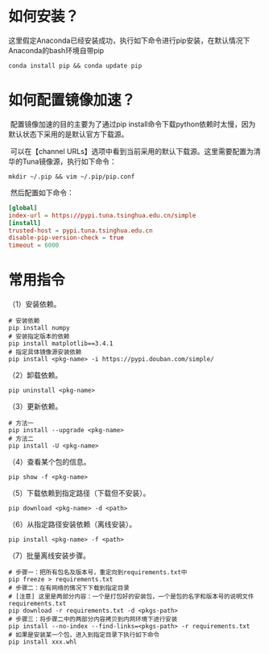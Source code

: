 # 如何安装？

​		这里假定Anaconda已经安装成功，执行如下命令进行pip安装，在默认情况下Anaconda的bash环境自带pip

```shell
conda install pip && conda update pip
```

# 如何配置镜像加速？

​		配置镜像加速的目的主要为了通过pip install命令下载python依赖时太慢，因为默认状态下采用的是默认官方下载源。

​		可以在【channel URLs】选项中看到当前采用的默认下载源。这里需要配置为清华的Tuna镜像源，执行如下命令：

```shell
mkdir ~/.pip && vim ~/.pip/pip.conf
```

​		然后配置如下命令：

```toml
[global]
index-url = https://pypi.tuna.tsinghua.edu.cn/simple
[install]
trusted-host = pypi.tuna.tsinghua.edu.cn
disable-pip-version-check = true
timeout = 6000
```

# 常用指令

（1）安装依赖。

```shell
# 安装依赖
pip install numpy
# 安装指定版本的依赖
pip install matplotlib==3.4.1
# 指定具体镜像源安装依赖
pip install <pkg-name> -i https://pypi.douban.com/simple/
```

（2）卸载依赖。

```shell
pip uninstall <pkg-name>
```

（3）更新依赖。

```shell
# 方法一
pip install --upgrade <pkg-name>
# 方法二
pip install -U <pkg-name>
```

（4）查看某个包的信息。

```shell
pip show -f <pkg-name>
```

（5）下载依赖到指定路径（下载但不安装）。

```shell
pip download <pkg-name> -d <path>
```

（6）从指定路径安装依赖（离线安装）。

```shell
pip install <pkg-name> -f <path>
```

（7）批量离线安装步骤。

```shell
# 步骤一：把所有包名及版本号，重定向到requirements.txt中
pip freeze > requirements.txt
# 步骤二：在有网络的情况下下载到指定目录
# [注意] 这里是两部分内容：一个是打包好的安装包，一个是包的名字和版本号的说明文件requirements.txt
pip download -r requirements.txt -d <pkgs-path>
# 步骤三：将步骤二中的两部分内容拷贝到内网环境下进行安装
pip install --no-index --find-links=<pkgs-path> -r requirements.txt
# 如果是安装某一个包，进入到指定目录下执行如下命令
pip install xxx.whl
```

​		